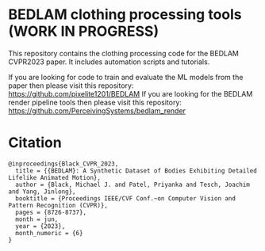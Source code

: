 # BEDLAM clothing processing tools (WORK IN PROGRESS)
This repository contains the clothing processing code for the BEDLAM CVPR2023 paper. It includes automation scripts and tutorials.

If you are looking for code to train and evaluate the ML models from the paper then please visit this repository: https://github.com/pixelite1201/BEDLAM
If you are looking for the BEDLAM render pipeline tools then please visit this repository: https://github.com/PerceivingSystems/bedlam_render

# Citation
```
@inproceedings{Black_CVPR_2023,
  title = {{BEDLAM}: A Synthetic Dataset of Bodies Exhibiting Detailed Lifelike Animated Motion},
  author = {Black, Michael J. and Patel, Priyanka and Tesch, Joachim and Yang, Jinlong}, 
  booktitle = {Proceedings IEEE/CVF Conf.~on Computer Vision and Pattern Recognition (CVPR)},
  pages = {8726-8737},
  month = jun,
  year = {2023},
  month_numeric = {6}
}
```
